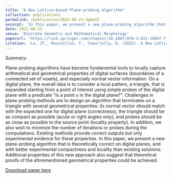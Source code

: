 ```yaml
---
title: "A New Lattice-based Plane-probing Algorithm"
collection: publications
permalink: /publication/2022-08-23-dgmm22
excerpt: 'In this paper, we present a new plane-probing algorithm that is theoretically correct on digital planes, and with better experimental compactness and locality than existing solutions.'
date: 2022-08-23
venue: 'Discrete Geometry and Mathematical Morphology'
paperurl: 'https://link.springer.com/chapter/10.1007/978-3-031-19897-7_29'
citation: 'Lu, JT., Roussillon, T., Coeurjolly, D. (2022). A New Lattice-Based Plane-Probing Algorithm. In: Baudrier, É., Naegel, B., Krähenbühl, A., Tajine, M. (eds) Discrete Geometry and Mathematical Morphology. DGMM 2022. Lecture Notes in Computer Science, vol 13493. Springer, Cham. https://doi.org/10.1007/978-3-031-19897-7_29'
---
```

*Summary:*

Plane-probing algorithms have become fundamental tools to locally capture arithmetical and geometrical properties of digital surfaces (boundaries of a connected set of voxels), and especially normal vector information. On a digital plane, the overall idea is to consider a local pattern, a triangle, that is expanded starting from a point of interest using simple probes of the digital plane with a predicate "Is a point x in the digital plane?". Challenges in plane-probing methods are to design an algorithm that terminates on a triangle with several geometrical properties: its normal vector should match with the expected one for digital plane (correctness), the triangle should be as compact as possible (acute or right angles only), and probes should be as close as possible to the source point (locality property). In addition, we also wish to minimize the number of iterations or probes during the computations. Existing methods provide correct outputs but only experimental evidence for these properties. In this paper, we present a new plane-probing algorithm that is theoretically correct on digital planes, and with better experimental compactness and locality than existing solutions. Additional properties of this new approach also suggest that theoretical proofs of the aforementioned geometrical properties could be achieved.

[Download paper here](https://hal.science/hal-03758327)

